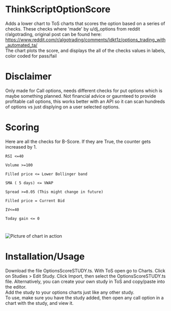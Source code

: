 # ThinkScriptOptionScore
Adds a lower chart to ToS charts that scores the option based on a series of checks. These checks where 'made' by u/dj_options from reddit r/algotrading,
original post can be found here: https://www.reddit.com/r/algotrading/comments/ldkt1z/options_trading_with_automated_ta/  
The chart plots the score, and displays the all of the checks values in labels, color coded for pass/fail


# Disclaimer
Only made for Call options, needs different checks for put options which is maybe something planned.
Not financial advice or gaurnteed to provide profitable call options, this works better with an API so it can scan hundreds of options vs just displying on a user selected options.


# Scoring
Here are all the checks for B-Score. If they are True, the counter gets increased by 1.

    RSI <=40

    Volume >=100

    Filled price <= Lower Bollinger band

    SMA ( 5 days) <= VWAP

    Spread >=0.05 (This might change in future)

    Filled price = Current Bid

    IV<=40

    Today gain <= 0

#
![Picture of chart in action](.//HexFrag/ThinkScriptOptionScore/blob/main/optionscorechart.PNG)

# Installation/Usage
Download the file OptionsScoreSTUDY.ts. With ToS open go to Charts. Click on Studies > Edit Study. Click Import, then select the OptionsScoreSTUDY.ts file. Alternatively, you can create your own study in ToS and copy/paste into the editor.   
Add the study to your options charts just like any other study.  
To use, make sure you have the study added, then open any call option in a chart with the study, and view it.
